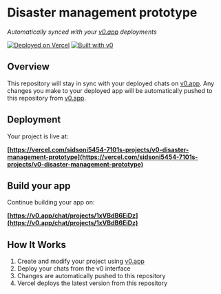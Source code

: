 # Disaster management prototype

*Automatically synced with your [v0.app](https://v0.app) deployments*

[![Deployed on Vercel](https://img.shields.io/badge/Deployed%20on-Vercel-black?style=for-the-badge&logo=vercel)](https://vercel.com/sidsoni5454-7101s-projects/v0-disaster-management-prototype)
[![Built with v0](https://img.shields.io/badge/Built%20with-v0.app-black?style=for-the-badge)](https://v0.app/chat/projects/1xVBdB6EiDz)

## Overview

This repository will stay in sync with your deployed chats on [v0.app](https://v0.app).
Any changes you make to your deployed app will be automatically pushed to this repository from [v0.app](https://v0.app).

## Deployment

Your project is live at:

**[https://vercel.com/sidsoni5454-7101s-projects/v0-disaster-management-prototype](https://vercel.com/sidsoni5454-7101s-projects/v0-disaster-management-prototype)**

## Build your app

Continue building your app on:

**[https://v0.app/chat/projects/1xVBdB6EiDz](https://v0.app/chat/projects/1xVBdB6EiDz)**

## How It Works

1. Create and modify your project using [v0.app](https://v0.app)
2. Deploy your chats from the v0 interface
3. Changes are automatically pushed to this repository
4. Vercel deploys the latest version from this repository